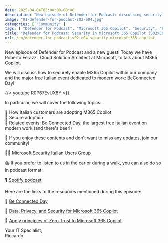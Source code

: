 ```yaml
---
date: 2025-04-04T05:00:00-00:00
description: "New episode of Defender for Podcast: discussing security in Microsoft 365 Copilot and adoption best practices. Join our Microsoft Security Italian User Group community!"
image: "01-defender-for-podcast-s02-e04.jpg"
categories: [ "Community" ]
tags: [ "Defender for Podcast", "Microsoft 365 Copilot", "Security", "Podcast", "MSIUG" ]
title: "Defender for Podcast: Security in Microsoft 365 Copilot (S02xE04)"
url: /en/defender-for-podcast-s02-e04-security-microsoft365-copilot
---
```

New episode of Defender for Podcast and a new guest! Today we have Roberto Ferazzi, Cloud Solution Architect at Microsoft, to talk about M365 Copilot.

We will discuss how to securely enable M365 Copilot within our company and the major free Italian event dedicated to modern work: BeConnected Day!

{{< youtube R0P67EvUX8Y >}}

In particular, we will cover the following topics:

🎯 How Italian customers are adopting M365 Copilot  
🎯 Secure adoption  
🎯 Related events: Be Connected Day, the largest free Italian event on modern work (and there's beer!)

🚨 If you enjoy these contents and don't want to miss any updates, join our community!

🥷🏻 [Microsoft Security Italian Users Group](https://www.linkedin.com/groups/9051256/)

📻 If you prefer to listen to us in the car or during a walk, you can also do so in podcast format:

🎙️ [Spotify podcast](https://open.spotify.com/show/6DYut6ML56sjtLJB6YGI7i)

Here are the links to the resources mentioned during this episode:

📌 [Be Connected Day](https://www.beconnectedday.it/)

📌 [Data, Privacy, and Security for Microsoft 365 Copilot](https://learn.microsoft.com/en-us/copilot/microsoft-365/microsoft-365-copilot-privacy)

📌 [Apply principles of Zero Trust to Microsoft 365 Copilot](https://learn.microsoft.com/en-us/security/zero-trust/copilots/zero-trust-microsoft-365-copilot)

Your IT Specialist,   
Riccardo
